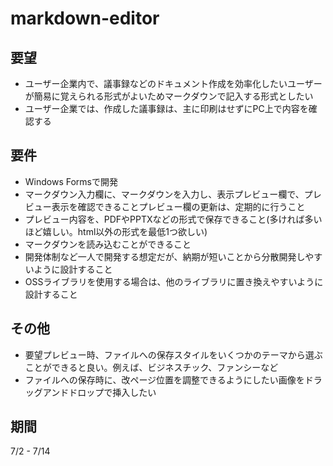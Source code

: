 # markdown-editor
## 要望
- ユーザー企業内で、議事録などのドキュメント作成を効率化したいユーザーが簡易に覚えられる形式がよいためマークダウンで記入する形式としたい
- ユーザー企業では、作成した議事録は、主に印刷はせずにPC上で内容を確認する
## 要件
- Windows Formsで開発
- マークダウン入力欄に、マークダウンを入力し、表示プレビュー欄で、プレビュー表示を確認できることプレビュー欄の更新は、定期的に行うこと
- プレビュー内容を、PDFやPPTXなどの形式で保存できること(多ければ多いほど嬉しい。html以外の形式を最低1つ欲しい)
- マークダウンを読み込むことができること
- 開発体制など一人で開発する想定だが、納期が短いことから分散開発しやすいように設計すること
- OSSライブラリを使用する場合は、他のライブラリに置き換えやすいように設計すること
## その他
- 要望プレビュー時、ファイルへの保存スタイルをいくつかのテーマから選ぶことができると良い。例えば、ビジネスチック、ファンシーなど
- ファイルへの保存時に、改ページ位置を調整できるようにしたい画像をドラッグアンドドロップで挿入したい
## 期間
7/2 - 7/14

